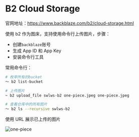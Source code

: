 # B2 Cloud Storage

官网地址：https://www.backblaze.com/b2/cloud-storage.html

使用 b2 作为图床，支持使用命令行上传图片，步骤：

- 创建`backblaze`账号
- 生成 App ID 和 App Key
- 安装命令行工具

常用命令行：

```bash
# 枚举所有的bucket
～ b2 list-bucket

# 上传图片
~ b2 upload_file swlws-b2 one-piece.jpeg one-piece.jpeg

# 查看仓库中的所有图片
～ b2 ls --recursive swlws-b2
```

使用 URL 展示已上传的图片

![one-piece](https://f004.backblazeb2.com/file/swlws-b2/one-piece.jpeg)
